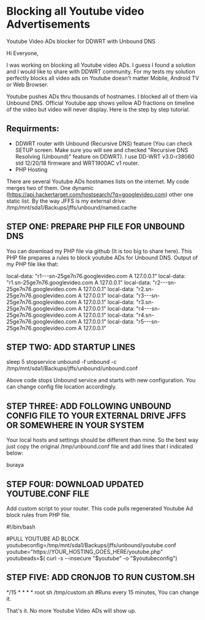 # Blocking all Youtube video Advertisements
Youtube Video ADs blocker for DDWRT with Unbound DNS

Hi Everyone,

I was working on blocking all Youtube video ADs. I guess I found a solution and I would like to share with DDWRT community. For my tests my solution perfectly blocks all video ads on Youtube doesn't matter Mobile, Android TV or Web Browser.

Youtube pushes ADs thru thousands of hostnames. I blocked all of them via Unbound DNS. Official Youtube app shows yellow AD fractions on timeline of the video but video will never display. Here is the step by step tutorial.

## Requirments:

* DDWRT router with Unbound (Recursive DNS) feature (You can check SETUP screen. Make sure you will see and checked "Recursive DNS Resolving (Unbound)" feature on DDWRT). I use DD-WRT v3.0-r38060 std 12/20/18 firmware and WRT1900AC v1 router.
* PHP Hosting

There are several Youtube ADs hostnames lists on the internet. My code merges two of them. One dynamic (https://api.hackertarget.com/hostsearch/?q=googlevideo.com) other one static list. By the way JFFS is my external drive:
/tmp/mnt/sda1/Backups/jffs/unbound/named.cache


## STEP ONE: PREPARE PHP FILE FOR UNBOUND DNS

You can download my PHP file via github (It is too big to share here). This PHP file prepares a rules to block youtube ADs for Unbound DNS. Output of my PHP file like that:

local-data: "r1---sn-25ge7n76.googlevideo.com A 127.0.0.1"
local-data: "r1.sn-25ge7n76.googlevideo.com A 127.0.0.1"
local-data: "r2---sn-25ge7n76.googlevideo.com A 127.0.0.1"
local-data: "r2.sn-25ge7n76.googlevideo.com A 127.0.0.1"
local-data: "r3---sn-25ge7n76.googlevideo.com A 127.0.0.1"
local-data: "r3.sn-25ge7n76.googlevideo.com A 127.0.0.1"
local-data: "r4---sn-25ge7n76.googlevideo.com A 127.0.0.1"
local-data: "r4.sn-25ge7n76.googlevideo.com A 127.0.0.1"
local-data: "r5---sn-25ge7n76.googlevideo.com A 127.0.0.1"

## STEP TWO: ADD STARTUP LINES

sleep 5
stopservice unbound -f
unbound -c /tmp/mnt/sda1/Backups/jffs/unbound/unbound.conf

Above code stops Unbound service and starts with new configuration. You can change config file location accordingly. 

## STEP THREE: ADD FOLLOWING UNBOUND CONFIG FILE TO YOUR EXTERNAL DRIVE JFFS OR SOMEWHERE IN YOUR SYSTEM

Your local hosts and settings should be different than mine. So the best way just copy the original /tmp/unbound.conf file and add lines that I indicated below:

buraya

## STEP FOUR: DOWNLOAD UPDATED YOUTUBE.CONF FILE

Add custom script to your router. This code pulls regenerated Youtube Ad block rules from PHP file.

#!/bin/bash

#PULL YOUTUBE AD BLOCK
youtubeconfig=/tmp/mnt/sda1/Backups/jffs/unbound/youtube.conf
youtube="https://YOUR_HOSTING_GOES_HERE/youtube.php" 
youtubeads=$( curl -s --insecure "$youtube" -o  "$youtubeconfig")


## STEP FIVE: ADD CRONJOB TO RUN CUSTOM.SH

*/15 * * * * root sh /tmp/custom.sh #Runs every 15 minutes, You can change it.


That's it. No more Youtube Video ADs will show up.
